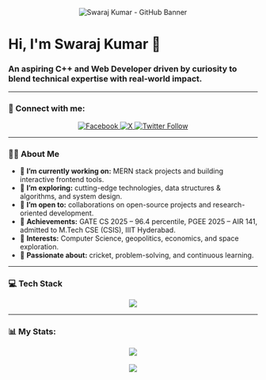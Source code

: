 <p align="center">
  <img src="https://raw.githubusercontent.com/devSouvik/devSouvik/master/profile-banner.png" alt="Swaraj Kumar - GitHub Banner">
</p>

# Hi, I'm Swaraj Kumar 👋

### An aspiring C++ and Web Developer driven by curiosity to blend technical expertise with real-world impact.

---

### 🤝 Connect with me:
<p align="center">
  <a href="https://www.facebook.com/swarajkraryan.raj" target="_blank">
    <img src="https://img.shields.io/badge/Facebook-1877F2?style=for-the-badge&logo=facebook&logoColor=white" alt="Facebook">
  </a>
  <a href="https://x.com/SWARAJK91997166" target="_blank">
    <img src="https://img.shields.io/badge/X-000000?style=for-the-badge&logo=x&logoColor=white" alt="X">
  </a>
  <a href="https://x.com/SWARAJK91997166" target="_blank">
    <img src="https://img.shields.io/twitter/follow/SWARAJK91997166?style=social" alt="Twitter Follow">
  </a>
  </p>

---

### 🙋‍♂️ About Me

- 🔭 **I’m currently working on:** MERN stack projects and building interactive frontend tools.
- 🌱 **I’m exploring:** cutting-edge technologies, data structures & algorithms, and system design.
- 👯 **I’m open to:** collaborations on open-source projects and research-oriented development.
- 🎯 **Achievements:** GATE CS 2025 – 96.4 percentile, PGEE 2025 – AIR 141, admitted to M.Tech CSE (CSIS), IIIT Hyderabad.
- 📘 **Interests:** Computer Science, geopolitics, economics, and space exploration.
- 🏏 **Passionate about:** cricket, problem-solving, and continuous learning.

---

### 💻 Tech Stack

<p align="center">
  <a href="https://skillicons.dev">
    <img src="https://skillicons.dev/icons?i=cpp,c,js,html,css,react,nodejs,git,github,vscode,ubuntu&perline=6" />
  </a>
</p>

---

### 📊 My Stats:

<p align="center">
  <a href="https://github.com/anuraghazra/github-readme-stats">
    <img align="center" src="https://github-readme-stats.vercel.app/api?username=swarajkumar001&show_icons=true&theme=radical&rank_icon=github" />
  </a>
  <br><br>
  <a href="https://leetcode.com/u/swaraj2416/">
    <img align="center" src="https://leetcard.jacoblin.cool/swaraj2416?theme=dark&ext=heatmap" />
  </a>
</p>
